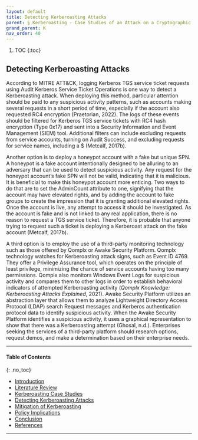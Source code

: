 ```yaml
---
layout: default
title: Detecting Kerberoasting Attacks
parent: § Kerberoasting - Case Studies of an Attack on a Cryptographic Authentication Technology  
grand_parent: K
nav_order: 40 
---
```

<style>
.dont-break-out {
  /* These are technically the same, but use both */
  overflow-wrap: break-word;
  word-wrap: break-word;

     -ms-word-break: break-all;
  /* This is the dangerous one in WebKit, as it breaks things wherever */
  word-break: break-all;
  /* Instead use this non-standard one: */
  word-break: break-word;
}

.youtube-container {
    position: relative;
    width: 100%;
    height: 0;
    padding-bottom: 56.25%;
}
.youtube-video {
    position: absolute;
    top: 0;
    left: 0;
    width: 100%;
    height: 100%;
}

</style>

<div class="dont-break-out" markdown="1">

1. TOC
{:toc}

## Detecting Kerberoasting Attacks
According to MITRE ATT&CK, logging Kerberos TGS service ticket requests using Audit Kerberos Service Ticket Operations is one way to detect a Kerberoasting attack. When deploying this method, particular attention should be paid to any suspicious activity patterns, such as accounts making several requests in a short period of time, especially if the account also requested RC4 encryption (Praetorian, 2022). The logs of these events should be filtered for Kerberos TGS service tickets with RC4 hash encryption (Type 0x17) and sent into a Security Information and Event Management (SIEM) tool. Additional filters can include excluding requests from service accounts, turning on Audit Success, and excluding requests for service names, including a $ (Metcalf, 2017b).

Another option is to deploy a honeypot account with a fake but unique SPN. A honeypot is a fake account intentionally designed to be alluring to an adversary that can be used to detect suspicious activity. Any request for the honeypot account’s fake SPN will not be valid, indicating that it is malicious. It is beneficial to make this honeypot account more enticing. Two ways to do that are to set the AdminCount attribute to one, signifying that the account may have elevated rights, and by adding the account to fake groups to create the impression that it is granting additional elevated rights. Once the account is live, any attempt to access it should be investigated. As the account is fake and is not linked to any real application, there is no reason to request a TGS service ticket. Therefore, it is probable that anyone trying to request such a ticket is deploying a Kerberoast attack on the fake account (Metcalf, 2017b).

A third option is to employ the use of a third-party monitoring technology such as those offered by Qomplx or Awake Security Platform. Qomplx technology watches for Kerberoasting attack signs, such as Event ID 4769. They offer a Privilege Assurance tool, which operates on the principle of least privilege, minimizing the chance of service accounts having too many permissions. Qomplx also monitors Windows Event Logs for suspicious activity and compares them to other logs in order to establish behavioral indicators of attempted Kerberoasting activity (*Qomplx Knowledge: Kerberoasting Attacks Explained*, 2021). Awake Security Platform utilizes an abstraction layer that allows them to analyze Lightweight Directory Access Protocol (LDAP) search Request messages and Kerberos authentication protocol data to identify suspicious activity. When the Awake Security Platform identifies a suspicious activity, it uses a graphical representation to show that there was a Kerberoasting attempt (Ghosal, n.d.). Enterprises seeking the services of a third-party platform should research options, request demos, and make a determination based on their enterprise needs.

***

#### Table of Contents
{: .no_toc}

<ul><li> <a href="/docs/K/Kerberoasting-Case-Studies-of-an-Attack-on-a-Cryptographic-Authentication-Technology-1/">Introduction</a></li><li> <a href="/docs/K/Kerberoasting-Case-Studies-of-an-Attack-on-a-Cryptographic-Authentication-Technology-2/">Literature Review</a></li><li> <a href="/docs/K/Kerberoasting-Case-Studies-of-an-Attack-on-a-Cryptographic-Authentication-Technology-3/">Kerberoasting Case Studies</a></li><li> <a href="/docs/K/Kerberoasting-Case-Studies-of-an-Attack-on-a-Cryptographic-Authentication-Technology-4/">Detecting Kerberoasting Attacks</a></li><li> <a href="/docs/K/Kerberoasting-Case-Studies-of-an-Attack-on-a-Cryptographic-Authentication-Technology-5/">Mitigation of Kerberoasting</a></li><li> <a href="/docs/K/Kerberoasting-Case-Studies-of-an-Attack-on-a-Cryptographic-Authentication-Technology-6/">Policy Implications</a></li><li> <a href="/docs/K/Kerberoasting-Case-Studies-of-an-Attack-on-a-Cryptographic-Authentication-Technology-7/">Conclusion</a></li><li> <a href="/docs/K/Kerberoasting-Case-Studies-of-an-Attack-on-a-Cryptographic-Authentication-Technology-8/">References</a></li></ul>

***

</div>
